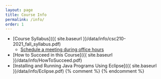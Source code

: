 ```yaml
---
layout: page
title: Course Info 
permalink: /info/
order: 1
---
```


* [Course Syllabus]({{ site.baseurl }}/data/info/csc210-2021_fall_syllabus.pdf) 
    * [Schedule a meeting during office hours](https://outlook.office365.com/owa/calendar/DrGarrettDancik@myeasternct.onmicrosoft.com/bookings/)
* [How to Succeed in this Course]({{ site.baseurl }}/data/info/HowToSucceed.pdf)
* [Installing and Running Java Programs Using Eclipse]({{ site.baseurl }}/data/info/Eclipse.pdf)
{% comment %}
{% endcomment %}
